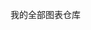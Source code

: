 <!--
 * @Author: 区小小宝 sallypanda@126.com
 * @Date: 2023-05-05 12:01:03
 * @LastEditors: 区小小宝 sallypanda@126.com
 * @LastEditTime: 2023-05-05 12:01:11
 * @FilePath: /allChart/README.md
 * @Description: 这是默认设置,请设置`customMade`, 打开koroFileHeader查看配置 进行设置: https://github.com/OBKoro1/koro1FileHeader/wiki/%E9%85%8D%E7%BD%AE
-->
我的全部图表仓库